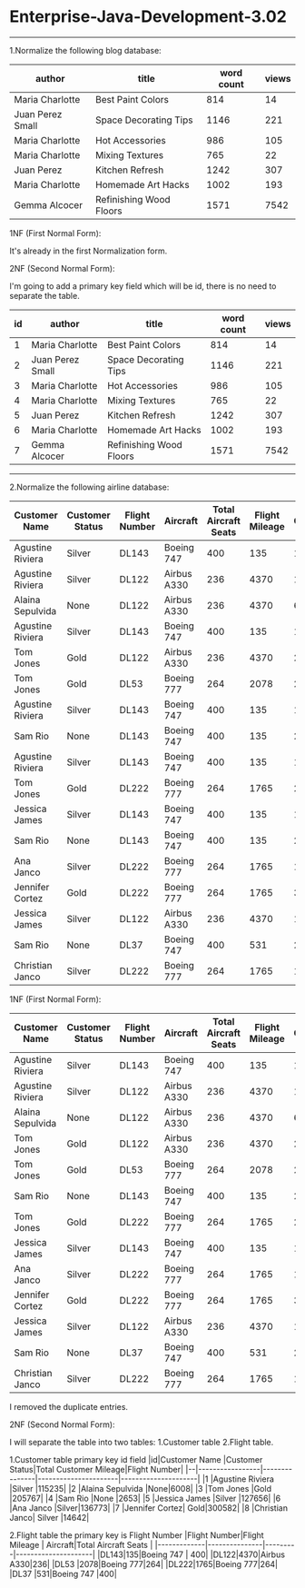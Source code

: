 # Enterprise-Java-Development-3.02

---
1.Normalize the following blog database:

|author          |title                |word count|views|
|----------------|---------------------|----------|-----|
|Maria Charlotte|Best Paint Colors|814|14|
|Juan Perez	Small|Space Decorating Tips|1146|221|
|Maria Charlotte|Hot Accessories|986|105|
|Maria Charlotte|Mixing Textures|765|22|
|Juan Perez|Kitchen Refresh|1242|307|
|Maria Charlotte|Homemade Art Hacks|1002|193|
|Gemma Alcocer|Refinishing Wood Floors|1571|7542|

1NF (First Normal Form):

It's already in the first Normalization form.

2NF (Second Normal Form):

I'm going to add a primary key field which will be id, there is no need to separate the table.


|id|author          |title                |word count|views|
|--|----------------|---------------------|----------|-----|
|1 |Maria Charlotte|Best Paint Colors|814|14|
|2 |Juan Perez	Small|Space Decorating Tips|1146|221|
|3 |Maria Charlotte|Hot Accessories|986|105|
|4 |Maria Charlotte|Mixing Textures|765|22|
|5 |Juan Perez|Kitchen Refresh|1242|307|
|6 |Maria Charlotte|Homemade Art Hacks|1002|193|
|7 |Gemma Alcocer|Refinishing Wood Floors|1571|7542|


---
2.Normalize the following airline database:

|Customer Name	  |Customer Status|Flight Number	|Aircraft|	Total Aircraft Seats	|Flight Mileage	|Total Customer Mileage|
|-----------------|---------------|---------------|--------|--------|--------|--------|
|Agustine Riviera	|Silver	|DL143	|Boeing 747|	400|	135	|115235|
|Agustine Riviera	|Silver|	DL122	|Airbus A330|236|	4370	|115235|
|Alaina Sepulvida	|None|	DL122|	Airbus A330|	236	|4370	|6008|
|Agustine Riviera	|Silver|	DL143|	Boeing 747|	400|	135	|115235|
|Tom Jones	|Gold	|DL122|	Airbus A330|	236|	4370	|205767|
|Tom Jones	|Gold|	DL53	|Boeing 777	|264|	2078	|205767|
|Agustine Riviera|	Silver	|DL143|	Boeing 747	|400|	135	|115235|
|Sam Rio	|None	|DL143|	Boeing 747|	400|	135|	2653|
|Agustine Riviera	|Silver	|DL143|	Boeing 747	|400	|135	|115235|
|Tom Jones	|Gold	|DL222|	Boeing 777	|264	|1765	|205767|
|Jessica James	|Silver	|DL143	|Boeing 747|400	|135	|127656|
|Sam Rio	|None|	DL143|	Boeing 747	|400	|135|	2653|
|Ana Janco	|Silver|	DL222|	Boeing 777|	264|	1765	|136773|
|Jennifer Cortez|	Gold|	DL222	|Boeing 777	|264	|1765	|300582|
|Jessica James	|Silver	|DL122	|Airbus A330	|236|	4370	|127656|
|Sam Rio	|None	|DL37	|Boeing 747	|400	|531	|2653|
|Christian Janco|	Silver	|DL222	|Boeing 777	|264	|1765	|14642|


1NF (First Normal Form):

|Customer Name	  |Customer Status|Flight Number	|Aircraft|	Total Aircraft Seats	|Flight Mileage	|Total Customer Mileage|
|-----------------|---------------|---------------|--------|--------|--------|--------|
|Agustine Riviera	|Silver	|DL143	|Boeing 747|	400|	135	|115235|
|Agustine Riviera	|Silver|	DL122	|Airbus A330|236|	4370	|115235|
|Alaina Sepulvida	|None|	DL122|	Airbus A330|	236	|4370	|6008|
|Tom Jones	|Gold	|DL122|	Airbus A330|	236|	4370	|205767|
|Tom Jones	|Gold|	DL53	|Boeing 777	|264|	2078	|205767|
|Sam Rio	|None	|DL143|	Boeing 747|	400|	135|	2653|
|Tom Jones	|Gold	|DL222|	Boeing 777	|264	|1765	|205767|
|Jessica James	|Silver	|DL143	|Boeing 747|400	|135	|127656|
|Ana Janco	|Silver|	DL222|	Boeing 777|	264|	1765	|136773|
|Jennifer Cortez|	Gold|	DL222	|Boeing 777	|264	|1765	|300582|
|Jessica James	|Silver	|DL122	|Airbus A330	|236|	4370	|127656|
|Sam Rio	|None	|DL37	|Boeing 747	|400	|531	|2653|
|Christian Janco|	Silver	|DL222	|Boeing 777	|264	|1765	|14642|

I removed the duplicate entries.


2NF (Second Normal Form):

I will separate the table into two tables: 1.Customer table 2.Flight table.

1.Customer table primary key id field
|id|Customer Name	  |Customer Status|Total Customer Mileage|Flight Number|
|--|-----------------|---------------|----------------------|---------------------|
|1 |Agustine Riviera	|Silver	|115235|
|2 |Alaina Sepulvida	|None|6008|
|3 |Tom Jones	|Gold	|205767|
|4 |Sam Rio	|None	|2653|
|5 |Jessica James	|Silver	|127656|
|6 |Ana Janco	|Silver|136773|
|7 |Jennifer Cortez|	Gold|300582|
|8 |Christian Janco|	Silver	|14642|


2.Flight table the primary key is Flight Number
|Flight Number|Flight Mileage	|	Aircraft|Total Aircraft Seats	|
|-------------|---------------|---------|---------------------|
|DL143|135|Boeing 747	|	400|
|DL122|4370|Airbus A330|236|
|DL53	|2078|Boeing 777|264|
|DL222|1765|Boeing 777|264|
|DL37	|531|Boeing 747	|400|



